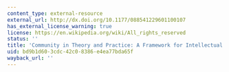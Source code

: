 ```yaml
---
content_type: external-resource
external_url: http://dx.doi.org/10.1177/088541229601100107
has_external_license_warning: true
license: https://en.wikipedia.org/wiki/All_rights_reserved
status: ''
title: 'Community in Theory and Practice: A Framework for Intellectual Renewal'
uid: bd9b1d60-3cdc-42c0-8386-e4ea77bda65f
wayback_url: ''
---
```

